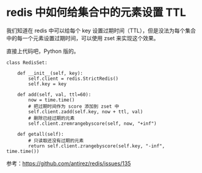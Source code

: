 # redis 中如何给集合中的元素设置 TTL

<!--
ID: bf9f11b4-f38d-4600-bfdf-2778b426a002
Status: publish
Date: 2018-07-16T07:54:00
Modified: 2020-05-16T11:19:31
wp_id: 572
-->

我们知道在 redis 中可以给每个 key 设置过期时间（TTL），但是没法为每个集合中的每一个元素设置过期时间，可以使用 zset 来实现这个效果。

直接上代码吧，Python 版的。

```
class RedisSet:

    def __init__(self, key):
        self.client = redis.StrictRedis()
        self.key = key

    def add(self, val, ttl=60):
        now = time.time()
        # 把过期时间作为 score 添加到 zset 中
        self.client.zadd(self.key, now + ttl, val)
        # 删除已经过期的元素
        self.client.zremrangebyscore(self, now, "+inf")

    def getall(self):
        # 只读取还没有过期的元素
        return self.client.zrangebyscore(self.key, "-inf", time.time())
```



参考：https://github.com/antirez/redis/issues/135
